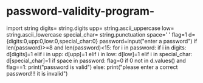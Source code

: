 # password-validity-program-
import string
digits= string.digits
upp= string.ascii_uppercase
low= string.ascii_lowercase
special_char= string.punctuation
space=' '
flag=1
d={digits:0,upp:0,low:0,special_char:0}
password=input("enter a password")
if len(password)>=8 and len(password)<15:
    for i in password:
        if i in digits:
            d[digits]=1
        elif i in upp:
            d[upp]=1
        elif i in low:
            d[low]=1
        elif i in special_char:
            d[special_char]=1
if space in password:
    flag=0
if 0 not in d.values() and flag==1:
    print("password is valid")
else:
    print("please enter a correct password!!! it is invalid")
